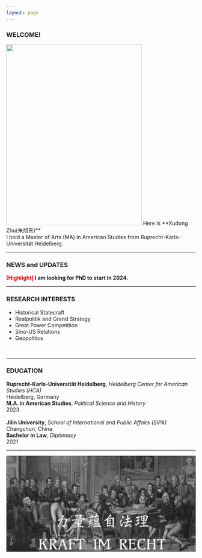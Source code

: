 ```yaml
---
layout: page
---
```


### WELCOME!
<img src="https://xudong-zhu01.github.io/2.png" class="floatpic" width="360" height="480">
Here is **Xudong Zhu(朱旭东)**
<br>
I hold a Master of Arts (MA) in American Studies from Ruprecht-Karls-Universität Heidelberg.
<br>
<hr>

### NEWS and UPDATES

**<font color='red'>[Highlight]</font> I am looking for PhD to start in 2024.**<br>
<hr>

### RESEARCH INTERESTS

- Historical Statecraft
- Realpolitik and Grand Strategy
- Great Power Competition
- Sino-US Relations
- Geopolitics
<br>
<hr>

### EDUCATION

**Ruprecht-Karls-Universität Heidelberg**, *Heidelberg Center for American Studies (HCA)*<br> 
Heidelberg, Germany <br>
**M.A. in American Studies**, *Political Science and History*<br>
2023 
<br><br>
**Jilin University**, *School of International and Public Affairs (SIPA)*<br>
Changchun, China <br>
**Bachelor in Law**, *Diplomacy* <br>
2021 <br>
<hr>

![Desktop View](images/wk.png)
